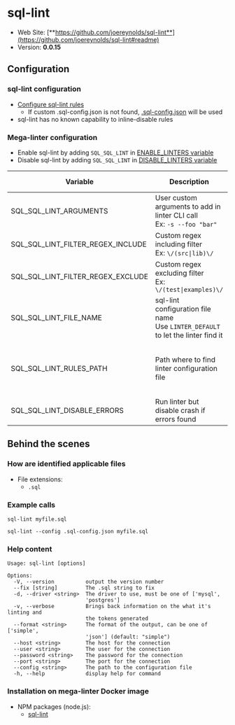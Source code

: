 <!-- markdownlint-disable MD033 MD041 -->
<!-- Generated by .automation/build.py, please do not update manually -->
# sql-lint

- Web Site: [**https://github.com/joereynolds/sql-lint**](https://github.com/joereynolds/sql-lint#readme)
- Version: **0.0.15**

## Configuration

### sql-lint configuration

- [Configure sql-lint rules](https://sql-lint.readthedocs.io/en/latest/files/configuration.html)
  - If custom .sql-config.json is not found, [.sql-config.json](https://github.com/nvuillam/mega-linter/tree/master/TEMPLATES/.sql-config.json) will be used
- sql-lint has no known capability to inline-disable rules

### Mega-linter configuration

- Enable sql-lint by adding `SQL_SQL_LINT` in [ENABLE_LINTERS variable](https://github.com/nvuillam/mega-linter#activation-and-deactivation)
- Disable sql-lint by adding `SQL_SQL_LINT` in [DISABLE_LINTERS variable](https://github.com/nvuillam/mega-linter#activation-and-deactivation)

| Variable | Description | Default value |
| ----------------- | -------------- | -------------- |
| SQL_SQL_LINT_ARGUMENTS | User custom arguments to add in linter CLI call<br/>Ex: `-s --foo "bar"` |  |
| SQL_SQL_LINT_FILTER_REGEX_INCLUDE | Custom regex including filter<br/>Ex: `\/(src\|lib)\/` | Include every file |
| SQL_SQL_LINT_FILTER_REGEX_EXCLUDE | Custom regex excluding filter<br/>Ex: `\/(test\|examples)\/` | Exclude no file |
| SQL_SQL_LINT_FILE_NAME | sql-lint configuration file name</br>Use `LINTER_DEFAULT` to let the linter find it | `.sql-config.json` |
| SQL_SQL_LINT_RULES_PATH | Path where to find linter configuration file | Workspace folder, then Mega-Linter default rules |
| SQL_SQL_LINT_DISABLE_ERRORS | Run linter but disable crash if errors found | `false` |

## Behind the scenes

### How are identified applicable files

- File extensions:
  - `.sql`


### Example calls

```shell
sql-lint myfile.sql
```

```shell
sql-lint --config .sql-config.json myfile.sql
```


### Help content

```shell
Usage: sql-lint [options]

Options:
  -V, --version          output the version number
  --fix [string]         The .sql string to fix
  -d, --driver <string>  The driver to use, must be one of ['mysql',
                         'postgres']
  -v, --verbose          Brings back information on the what it's linting and
                         the tokens generated
  --format <string>      The format of the output, can be one of ['simple',
                         'json'] (default: "simple")
  --host <string>        The host for the connection
  --user <string>        The user for the connection
  --password <string>    The password for the connection
  --port <string>        The port for the connection
  --config <string>      The path to the configuration file
  -h, --help             display help for command

```

### Installation on mega-linter Docker image

- NPM packages (node.js):
  - [sql-lint](https://www.npmjs.com/package/sql-lint)

